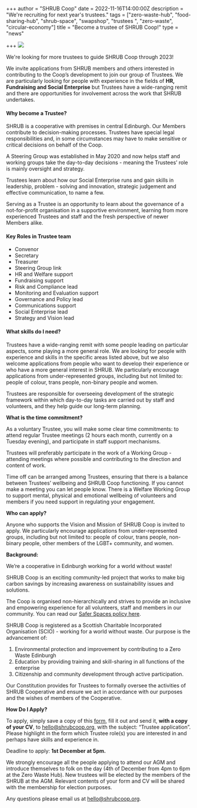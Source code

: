 +++
author = "SHRUB Coop"
date = 2022-11-16T14:00:00Z
description = "We're recruiting for next year's trustees."
tags = ["zero-waste-hub", "food-sharing-hub", "shrub-space", "swapshop", "trustees ", "zero-waste", "circular-economy"]
title = "Become a trustee of SHRUB Coop!"
type = "news"

+++
![](https://res.cloudinary.com/shrub-co-op/image/upload/v1572008860/shrubcoop.org/media/web_image_template_tm3vs6.png)

We're looking for more trustees to guide SHRUB Coop through 2023!

We invite applications from SHRUB members and others interested in contributing to the Coop’s development to join our group of Trustees. We are particularly looking for people with experience in the fields of **HR, Fundraising and Social Enterprise** but Trustees have a wide-ranging remit and there are opportunities for involvement across the work that SHRUB undertakes.

#### Why become a Trustee?

SHRUB is a cooperative with premises in central Edinburgh. Our Members contribute to decision-making processes. Trustees have special legal responsibilities and, in some circumstances may have to make sensitive or critical decisions on behalf of the Coop.

A Steering Group was established in May 2020 and now helps staff and working groups take the day-to-day decisions - meaning the Trustees’ role is mainly oversight and strategy.

Trustees learn about how our Social Enterprise runs and gain skills in leadership, problem - solving and innovation, strategic judgement and effective communication, to name a few.

Serving as a Trustee is an opportunity to learn about the governance of a not-for-profit organisation in a supportive environment, learning from more experienced Trustees and staff and the fresh perspective of newer Members alike.

#### Key Roles in Trustee team

* Convenor
* Secretary
* Treasurer
* Steering Group link
* HR and Welfare support
* Fundraising support
* Risk and Compliance lead
* Monitoring and Evaluation support
* Governance and Policy lead
* Communications support
* Social Enterprise lead
* Strategy and Vision lead

#### What skills do I need?

Trustees have a wide-ranging remit with some people leading on particular aspects, some playing a more general role. We are looking for people with experience and skills in the specific areas listed above, but we also welcome applications from people who want to develop their experience or who have a more general interest in SHRUB. We particularly encourage applications from under-represented groups, including but not limited to: people of colour, trans people, non-binary people and women.

Trustees are responsible for overseeing development of the strategic framework within which day-to-day tasks are carried out by staff and volunteers, and they help guide our long-term planning.

**What is the time commitment?**

As a voluntary Trustee, you will make some clear time commitments: to attend regular Trustee meetings (2 hours each month, currently on a Tuesday evening), and participate in staff support mechanisms.

Trustees will preferably participate in the work of a Working Group - attending meetings where possible and contributing to the direction and content of work.

Time off can be arranged among Trustees, ensuring that there is a balance between Trustees’ wellbeing and SHRUB Coop functioning. If you cannot make a meeting you can let people know. There is a Welfare Working Group to support mental, physical and emotional wellbeing of volunteers and members if you need support in regulating your engagement.

**Who can apply?**

Anyone who supports the Vision and Mission of SHRUB Coop is invited to apply. We particularly encourage applications from under-represented groups, including but not limited to: people of colour, trans people, non-binary people, other members of the LGBT+ community, and women.

**Background:**

We’re a cooperative in Edinburgh working for a world without waste!

SHRUB Coop is an exciting community-led project that works to make big carbon savings by increasing awareness on sustainability issues and solutions.

The Coop is organised non-hierarchically and strives to provide an inclusive and empowering experience for all volunteers, staff and members in our community. You can read our [Safer Spaces policy here](https://res.cloudinary.com/shrub-co-op/image/upload/v1573736447/shrubcoop.org/media/SHRUB_Safer_Spaces_Policy_3.0_k1sjgv.pdf).

SHRUB Coop is registered as a Scottish Charitable Incorporated Organisation (SCIO) - working for a world without waste. Our purpose is the advancement of:

1. Environmental protection and improvement by contributing to a Zero Waste Edinburgh
2. Education by providing training and skill-sharing in all functions of the enterprise
3. Citizenship and community development through active participation.

Our Constitution provides for Trustees to formally oversee the activities of SHRUB Cooperative and ensure we act in accordance with our purposes and the wishes of members of the Cooperative.

**How Do I Apply?**

To apply, simply save a copy of this [form](https://docs.google.com/document/d/1DgtnlNLBi1GM9mImnM24gY3WLkFn2G4Qa86fTFiakds/edit?usp=sharing), fill it out and send it, **with a copy of your CV**, to [hello@shrubcoop.org](mailto:hello@shrubcoop.org), with the subject: “Trustee application”. Please highlight in the form which Trustee role(s) you are interested in and perhaps have skills and experience in.

Deadline to apply: **1st December at 5pm.**

We strongly encourage all the people applying to attend our AGM and introduce themselves to folk on the day (4th of December from 4pm to 6pm at the Zero Waste Hub). New trustees will be elected by the members of the SHRUB at the AGM.  Relevant contents of your form and CV will be shared with the membership for election purposes. 

Any questions please email us at [hello@shrubcoop.org](mailto:hello@shrubcoop.org).